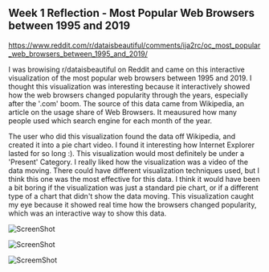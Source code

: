 ## Week 1 Reflection - Most Popular Web Browsers between 1995 and 2019

https://www.reddit.com/r/dataisbeautiful/comments/ija2rc/oc_most_popular_web_browsers_between_1995_and_2019/

I was browising r/dataisbeautiful on Reddit and came on this interactive visualization of the most popular web browsers between
1995 and 2019. I thought this visualization was interesting because it interactively showed how the web browsers changed popularity through
the years, especially after the '.com' boom. The source of this data came from Wikipedia, an article on the usage share of Web Browsers. It meausured how many
people used which search engine for each month of the year. 

The user who did this visualization found the data off Wikipedia, and created it into a pie chart video. I found it interesting how Internet Explorer
lasted for so long :). This visualization would most definitely be under a 'Present' Category. I really liked how the visualization was a video 
of the data moving. There could have different visualization techniques used, but I think this one was the most effective for this data.
I think it would have been a bit boring if the visualization was just a standard pie chart, or if a different type of a chart that didn't show
the data moving. This visualization caught my eye because it showed real time how the browsers changed popularity, which was an interactive
way to show this data. 

![ScreenShot](https://github.com/danyabaron/reflections/blob/master/assets/reflectionpic2.png)

![ScreenShot](https://github.com/danyabaron/reflections/blob/master/assets/reflectionpic3.png)

![ScreemShot](https://github.com/danyabaron/reflections/blob/master/assets/reflectionpic1.png)